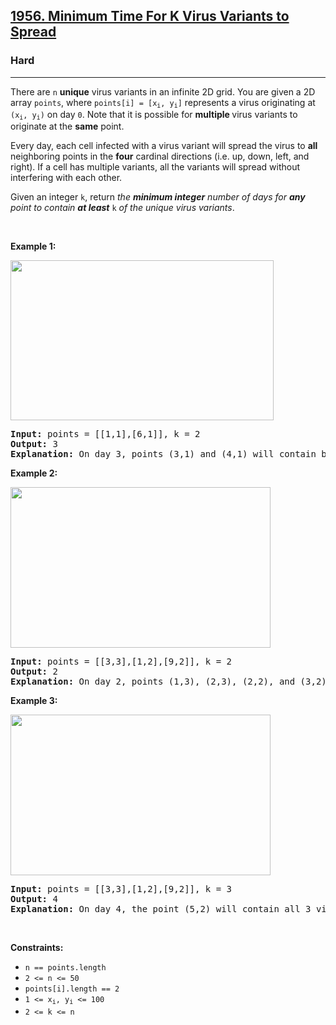 <h2><a href="https://leetcode.com/problems/minimum-time-for-k-virus-variants-to-spread/">1956. Minimum Time For K Virus Variants to Spread</a></h2><h3>Hard</h3><hr><div><p>There are <code>n</code> <strong>unique</strong> virus variants in an infinite 2D grid. You are given a 2D array <code>points</code>, where <code>points[i] = [x<sub>i</sub>, y<sub>i</sub>]</code> represents a virus originating at <code>(x<sub>i</sub>, y<sub>i</sub>)</code> on day <code>0</code>. Note that it is possible for <strong>multiple </strong>virus variants to originate at the <strong>same</strong> point.</p>

<p>Every day, each cell infected with a virus variant will spread the virus to <strong>all </strong>neighboring points in the <strong>four</strong> cardinal directions (i.e. up, down, left, and right). If a cell has multiple variants, all the variants will spread without interfering with each other.</p>

<p>Given an integer <code>k</code>, return <em>the <strong>minimum integer</strong> number of days for <strong>any</strong> point to contain <strong>at least</strong> </em><code>k</code><em> of the unique virus variants</em>.</p>

<p>&nbsp;</p>
<p><strong>Example 1:</strong></p>
<img alt="" src="https://assets.leetcode.com/uploads/2021/06/30/case-1.png" style="width: 421px; height: 256px;">
<pre><strong>Input:</strong> points = [[1,1],[6,1]], k = 2
<strong>Output:</strong> 3
<strong>Explanation:</strong> On day 3, points (3,1) and (4,1) will contain both virus variants. Note that these are not the only points that will contain both virus variants.
</pre>

<p><strong>Example 2:</strong></p>
<img alt="" src="https://assets.leetcode.com/uploads/2021/06/30/case-2.png" style="width: 416px; height: 257px;">
<pre><strong>Input:</strong> points = [[3,3],[1,2],[9,2]], k = 2
<strong>Output:</strong> 2
<strong>Explanation:</strong> On day 2, points (1,3), (2,3), (2,2), and (3,2) will contain the first two viruses. Note that these are not the only points that will contain both virus variants.
</pre>

<p><strong>Example 3:</strong></p>
<img alt="" src="https://assets.leetcode.com/uploads/2021/06/30/case-2.png" style="width: 416px; height: 257px;">
<pre><strong>Input:</strong> points = [[3,3],[1,2],[9,2]], k = 3
<strong>Output:</strong> 4
<strong>Explanation:</strong> On day 4, the point (5,2) will contain all 3 viruses. Note that this is not the only point that will contain all 3 virus variants.
</pre>

<p>&nbsp;</p>
<p><strong>Constraints:</strong></p>

<ul>
	<li><code>n == points.length</code></li>
	<li><code>2 &lt;= n &lt;= 50</code></li>
	<li><code>points[i].length == 2</code></li>
	<li><code>1 &lt;= x<sub>i</sub>, y<sub>i</sub> &lt;= 100</code></li>
	<li><code>2 &lt;= k &lt;= n</code></li>
</ul>
</div>